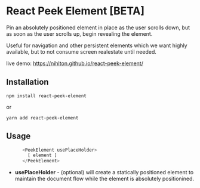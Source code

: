 # React Peek Element [BETA]
Pin an absolutely positioned element in place as the user scrolls down, but as soon as the user scrolls up, begin revealing the element.

Useful for navigation and other persistent elements which we want highly available, but to not consume screen realestate until needed.

live demo: https://nihlton.github.io/react-peek-element/

## Installation

`npm install react-peek-element`

or

`yarn add react-peek-element`

## Usage

```js
      <PeekElement usePlaceHolder>
        [ element ]
      </PeekElement>

```

* **usePlaceHolder** - (optional) will create a statically positioned element to maintain the document flow while the element is absolutely positionined.
